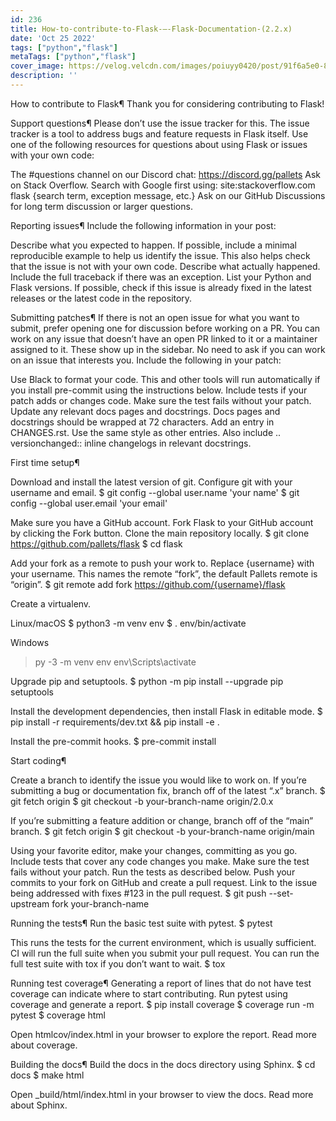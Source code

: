 ```yaml
---
id: 236
title: How-to-contribute-to-Flask-—-Flask-Documentation-(2.2.x)
date: 'Oct 25 2022'
tags: ["python","flask"]
metaTags: ["python","flask"]
cover_image: https://velog.velcdn.com/images/poiuyy0420/post/91f6a5e0-8aae-43f5-b2f0-d683d877ff69/flask.png
description: ''
---
```



            
  
How to contribute to Flask¶
Thank you for considering contributing to Flask!

Support questions¶
Please don’t use the issue tracker for this. The issue tracker is a tool
to address bugs and feature requests in Flask itself. Use one of the
following resources for questions about using Flask or issues with your
own code:

The #questions channel on our Discord chat:
https://discord.gg/pallets
Ask on Stack Overflow. Search with Google first using:
site:stackoverflow.com flask {search term, exception message, etc.}
Ask on our GitHub Discussions for long term discussion or larger
questions.



Reporting issues¶
Include the following information in your post:

Describe what you expected to happen.
If possible, include a minimal reproducible example to help us
identify the issue. This also helps check that the issue is not with
your own code.
Describe what actually happened. Include the full traceback if there
was an exception.
List your Python and Flask versions. If possible, check if this
issue is already fixed in the latest releases or the latest code in
the repository.



Submitting patches¶
If there is not an open issue for what you want to submit, prefer
opening one for discussion before working on a PR. You can work on any
issue that doesn’t have an open PR linked to it or a maintainer assigned
to it. These show up in the sidebar. No need to ask if you can work on
an issue that interests you.
Include the following in your patch:

Use Black to format your code. This and other tools will run
automatically if you install pre-commit using the instructions
below.
Include tests if your patch adds or changes code. Make sure the test
fails without your patch.
Update any relevant docs pages and docstrings. Docs pages and
docstrings should be wrapped at 72 characters.
Add an entry in CHANGES.rst. Use the same style as other
entries. Also include .. versionchanged:: inline changelogs in
relevant docstrings.


First time setup¶

Download and install the latest version of git.
Configure git with your username and email.
$ git config --global user.name 'your name'
$ git config --global user.email 'your email'



Make sure you have a GitHub account.
Fork Flask to your GitHub account by clicking the Fork button.
Clone the main repository locally.
$ git clone https://github.com/pallets/flask
$ cd flask



Add your fork as a remote to push your work to. Replace
{username} with your username. This names the remote “fork”, the
default Pallets remote is “origin”.
$ git remote add fork https://github.com/{username}/flask



Create a virtualenv.

Linux/macOS
$ python3 -m venv env
$ . env/bin/activate



Windows
> py -3 -m venv env
> env\Scripts\activate





Upgrade pip and setuptools.
$ python -m pip install --upgrade pip setuptools



Install the development dependencies, then install Flask in editable
mode.
$ pip install -r requirements/dev.txt && pip install -e .



Install the pre-commit hooks.
$ pre-commit install






Start coding¶

Create a branch to identify the issue you would like to work on. If
you’re submitting a bug or documentation fix, branch off of the
latest “.x” branch.
$ git fetch origin
$ git checkout -b your-branch-name origin/2.0.x


If you’re submitting a feature addition or change, branch off of the
“main” branch.
$ git fetch origin
$ git checkout -b your-branch-name origin/main



Using your favorite editor, make your changes,
committing as you go.
Include tests that cover any code changes you make. Make sure the
test fails without your patch. Run the tests as described below.
Push your commits to your fork on GitHub and
create a pull request. Link to the issue being addressed with
fixes #123 in the pull request.
$ git push --set-upstream fork your-branch-name






Running the tests¶
Run the basic test suite with pytest.
$ pytest


This runs the tests for the current environment, which is usually
sufficient. CI will run the full suite when you submit your pull
request. You can run the full test suite with tox if you don’t want to
wait.
$ tox




Running test coverage¶
Generating a report of lines that do not have test coverage can indicate
where to start contributing. Run pytest using coverage and
generate a report.
$ pip install coverage
$ coverage run -m pytest
$ coverage html


Open htmlcov/index.html in your browser to explore the report.
Read more about coverage.


Building the docs¶
Build the docs in the docs directory using Sphinx.
$ cd docs
$ make html


Open _build/html/index.html in your browser to view the docs.
Read more about Sphinx.





            
          
